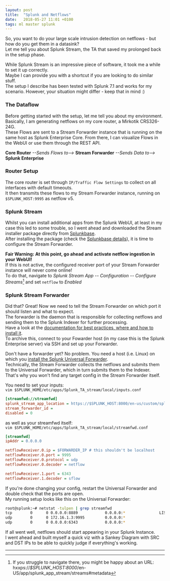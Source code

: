```yaml
---
layout: post
title:  "Splunk and Netflows"
date:   2018-05-27 11:01 +0100
tags: ml master splunk
---
```

So, you want to do your large scale intrusion detection on netflows - but how do you get them in a datasink?  
Let me tell you about Splunk Stream, the TA that saved my prolonged back in the setup phase.  

<!--more-->

While Splunk Stream is an impressive piece of software, it took me a while to set it up correctly.  
Maybe I can provide you with a shortcut if you are looking to do similar stuff.  
The setup I describe has been tested with Splunk 7.1 and works for my scenario. However, your situation might differ - keep that in mind :)  

### The Dataflow
Before getting started with the setup, let me tell you about my environment.  
Basically, I am generating netflows on my core router, a Mirkotik CRS326-24G.  
These Flows are sent to a Stream Forwarder instance that is running on the same host as Splunk Enterprise Core.
From there, I can visualize Flows in the WebUI or use them through the REST API.  

__Core Router__ *--Sends Flows to-->* __Stream Forwarder__ *--Sends Data to-->* __Splunk Enterprise__

### Router Setup
The core router is set through `IP/Traffic Flow Settings` to collect on all interfaces with default timeouts.  
It then transmits these flows to my Stream Forwarder instance, running on `$SPLUNK_HOST:9995` as netflow v5.

### Splunk Stream
Whilst you can install additional apps from the Splunk WebUI, at least in my case this led to some trouble, so I went ahead and downloaded the Stream installer package directly from [Splunkbase](https://splunkbase.splunk.com/app/1809/).  
After installing the package (check the [Splunkbase details](https://splunkbase.splunk.com/app/1809/#/details)), it is time to configure the Stream Forwarder.  

**Fair Warning: At this point, go ahead and activate netflow ingestion in your WebUI!**  
If this is not active, the configured receiver port of your Stream Forwarder instance will never come online!  
To do that, navigate to *Splunk Stream App -- Configuration -- Configure Streams*[^1] and set `netflow` to *Enabled*


### Splunk Stream Forwarder
Did that? Great! Now we need to tell the Stream Forwarder on which port it should listen and what to expect.  
The forwarder is the daemon that is responsible for collecting netflows and sending them to the Splunk Indexer for further processing.  
Have a look at the [documentation for best practices, where and how to install it](http://docs.splunk.com/Documentation/StreamApp/7.1.2/DeployStreamApp/InstallSplunkAppforStream#Manually_install_Splunk_TA_stream_on_remote_universal_forwarders).  
To archive this, connect to your Fowarder host (in my case this is the Splunk Enterprise server) via SSH and set up your Forwarder.  

Don't have a forwarder yet? No problem. You need a host (i.e. Linux) on which you [install the Splunk Universal Forwarder](https://docs.splunk.com/Documentation/Forwarder/7.1.0/Forwarder/Abouttheuniversalforwarder).  
Technically, the Stream Forwarder collects the netflows and submits them to the Universal Forwarder, which in turn submits them to the Indexer. That's why you won't find any target config in the Stream Forwarder itself.  

You need to set your inputs:  
`vim $SPLUNK_HOME/etc/apps/Splunk_TA_stream/local/inputs.conf`
``` ini
[streamfwd://streamfwd]
splunk_stream_app_location = https://$SPLUNK_HOST:8000/en-us/custom/splunk_app_stream/
stream_forwarder_id =
disabled = 0
```

as well as your streamfwd itself:  
`vim $SPLUNK_HOME/etc/apps/Splunk_TA_stream/local/streamfwd.conf`
``` ini
[streamfwd]
ipAddr = 0.0.0.0

netflowReceiver.0.ip = $FORWARDER_IP # this shouldn't be localhost
netflowReceiver.0.port = 9995
netflowReceiver.0.protocol = udp
netflowReceiver.0.decoder = netflow

netflowReceiver.1.port = 6343
netflowReceiver.1.decoder = sflow
```

If you're done changing your config, restart the Universal Forwarder and double check that the ports are open.  
My running setup looks like this on the Universal Forwarder:

``` bash
root@splunk:~# netstat -tulpen | grep streamfwd
tcp        0      0 0.0.0.0:8889            0.0.0.0:*               LISTEN      0          18764       1571/streamfwd  
udp        0      0 172.16.1.3:9995         0.0.0.0:*                           0          21657       1571/streamfwd  
udp        0      0 0.0.0.0:6343            0.0.0.0:*                           0          21658       1571/streamfwd  
```

If all went well, netflows should start appearing in your Splunk Instance.  
I went ahead and built myself a quick viz with a Sankey Diagram with SRC and DST IPs to be able to quickly judge if everything's working.

-------

[^1]: If you struggle to navigate there, you might be happy about an URL: hxxps://*$SPLUNK_HOST:8000*/en-US/app/splunk_app_stream/streams#metadata
